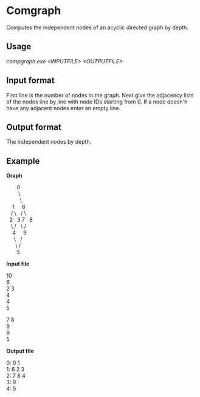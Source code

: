 Comgraph
========

Computes the independent nodes of an acyclic directed graph by depth.

Usage
--------

_compgraph.exe \<INPUTFILE\> \<OUTPUTFILE\>_

Input format
-------------

First line is the number of nodes in the graph. Next give the adjacency lists of the nodes line by line with node IDs starting from 0. If a node doesn'h have any adjacent nodes enter an empty line.

Output format
---------------

The independent nodes by depth.

Example
---------

**Graph**

&nbsp;&nbsp;&nbsp;&nbsp;&nbsp;&nbsp;&nbsp;0  
&nbsp;&nbsp;&nbsp;&nbsp;&nbsp;&nbsp;&nbsp;&nbsp;\\  
&nbsp;&nbsp;&nbsp;&nbsp;&nbsp;&nbsp;&nbsp;&nbsp;&nbsp;\\  
&nbsp;&nbsp;&nbsp;&nbsp;1&nbsp;&nbsp;&nbsp;&nbsp;&nbsp;6  
&nbsp;&nbsp;&nbsp;/&nbsp;\\&nbsp;&nbsp;&nbsp;/&nbsp;\\  
&nbsp;&nbsp;2&nbsp;&nbsp;&nbsp;3&nbsp;7&nbsp;&nbsp;&nbsp;8  
&nbsp;&nbsp;&nbsp;\\&nbsp;/&nbsp;&nbsp;&nbsp;\\&nbsp;/  
&nbsp;&nbsp;&nbsp;&nbsp;4&nbsp;&nbsp;&nbsp;&nbsp;&nbsp;9  
&nbsp;&nbsp;&nbsp;&nbsp;&nbsp;\\&nbsp;&nbsp;&nbsp;/  
&nbsp;&nbsp;&nbsp;&nbsp;&nbsp;&nbsp;\\&nbsp;/  
&nbsp;&nbsp;&nbsp;&nbsp;&nbsp;&nbsp;&nbsp;5  

**Input file**

10  
6  
2 3  
4  
4  
5  
  
7 8  
9  
9  
5  

**Output file**

0: 0 1  
1: 6 2 3  
2: 7 8 4  
3: 9  
4: 5  
